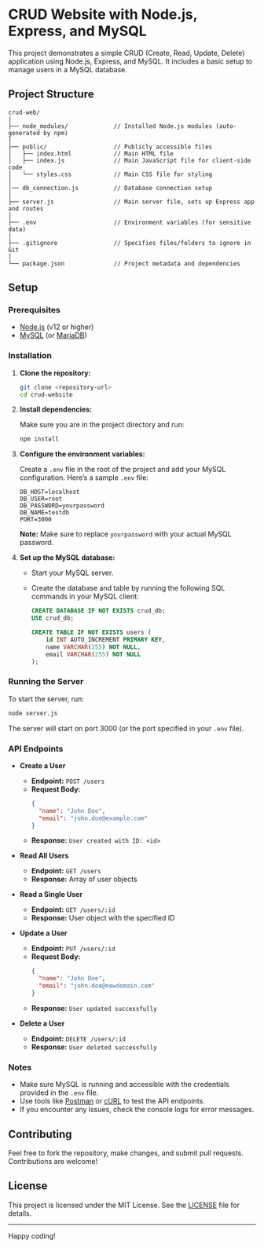 # CRUD Website with Node.js, Express, and MySQL

This project demonstrates a simple CRUD (Create, Read, Update, Delete) application using Node.js, Express, and MySQL. It includes a basic setup to manage users in a MySQL database.

## Project Structure

```
crud-web/
│
├── node_modules/             // Installed Node.js modules (auto-generated by npm)
│
├── public/                   // Publicly accessible files
│   ├── index.html            // Main HTML file
│   ├── index.js              // Main JavaScript file for client-side code
│   └── styles.css            // Main CSS file for styling
│                 
│── db_connection.js          // Database connection setup
│
├── server.js                 // Main server file, sets up Express app and routes
│
├── .env                      // Environment variables (for sensitive data)
│
├── .gitignore                // Specifies files/folders to ignore in Git
│
└── package.json              // Project metadata and dependencies

```

## Setup

### Prerequisites

- [Node.js](https://nodejs.org/) (v12 or higher)
- [MySQL](https://www.mysql.com/) (or [MariaDB](https://mariadb.org/))

### Installation

1. **Clone the repository:**

   ```bash
   git clone <repository-url>
   cd crud-website
   ```

2. **Install dependencies:**

   Make sure you are in the project directory and run:

   ```bash
   npm install
   ```

3. **Configure the environment variables:**

   Create a `.env` file in the root of the project and add your MySQL configuration. Here’s a sample `.env` file:

   ```env
   DB_HOST=localhost
   DB_USER=root
   DB_PASSWORD=yourpassword
   DB_NAME=testdb
   PORT=3000
   ```

   **Note:** Make sure to replace `yourpassword` with your actual MySQL password.

4. **Set up the MySQL database:**

   - Start your MySQL server.
   - Create the database and table by running the following SQL commands in your MySQL client:

     ```sql
     CREATE DATABASE IF NOT EXISTS crud_db;
     USE crud_db;

     CREATE TABLE IF NOT EXISTS users (
         id INT AUTO_INCREMENT PRIMARY KEY,
         name VARCHAR(255) NOT NULL,
         email VARCHAR(255) NOT NULL
     );
     ```

### Running the Server

To start the server, run:

```bash
node server.js
```

The server will start on port 3000 (or the port specified in your `.env` file).

### API Endpoints

- **Create a User**
  - **Endpoint:** `POST /users`
  - **Request Body:**
    ```json
    {
      "name": "John Doe",
      "email": "john.doe@example.com"
    }
    ```
  - **Response:** `User created with ID: <id>`

- **Read All Users**
  - **Endpoint:** `GET /users`
  - **Response:** Array of user objects

- **Read a Single User**
  - **Endpoint:** `GET /users/:id`
  - **Response:** User object with the specified ID

- **Update a User**
  - **Endpoint:** `PUT /users/:id`
  - **Request Body:**
    ```json
    {
      "name": "John Doe",
      "email": "john.doe@newdomain.com"
    }
    ```
  - **Response:** `User updated successfully`

- **Delete a User**
  - **Endpoint:** `DELETE /users/:id`
  - **Response:** `User deleted successfully`

### Notes

- Make sure MySQL is running and accessible with the credentials provided in the `.env` file.
- Use tools like [Postman](https://www.postman.com/) or [cURL](https://curl.se/) to test the API endpoints.
- If you encounter any issues, check the console logs for error messages.

## Contributing

Feel free to fork the repository, make changes, and submit pull requests. Contributions are welcome!

## License

This project is licensed under the MIT License. See the [LICENSE](LICENSE) file for details.

---

Happy coding!